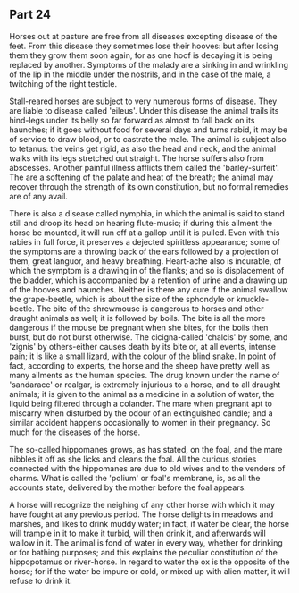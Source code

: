 ## Part 24

Horses out at pasture are free from all diseases excepting disease of the feet.
From this disease they sometimes lose their hooves: but after losing them they grow them soon again, for as one hoof is decaying it is being replaced by another.
Symptoms of the malady are a sinking in and wrinkling of the lip in the middle under the nostrils, and in the case of the male, a twitching of the right testicle.

Stall-reared horses are subject to very numerous forms of disease.
They are liable to disease called 'eileus'.
Under this disease the animal trails its hind-legs under its belly so far forward as almost to fall back on its haunches; if it goes without food for several days and turns rabid, it may be of service to draw blood, or to castrate the male.
The animal is subject also to tetanus: the veins get rigid, as also the head and neck, and the animal walks with its legs stretched out straight.
The horse suffers also from abscesses.
Another painful illness afflicts them called the 'barley-surfeit'.
The are a softening of the palate and heat of the breath; the animal may recover through the strength of its own constitution, but no formal remedies are of any avail.

There is also a disease called nymphia, in which the animal is said to stand still and droop its head on hearing flute-music; if during this ailment the horse be mounted, it will run off at a gallop until it is pulled.
Even with this rabies in full force, it preserves a dejected spiritless appearance; some of the symptoms are a throwing back of the ears followed by a projection of them, great languor, and heavy breathing.
Heart-ache also is incurable, of which the symptom is a drawing in of the flanks; and so is displacement of the bladder, which is accompanied by a retention of urine and a drawing up of the hooves and haunches.
Neither is there any cure if the animal swallow the grape-beetle, which is about the size of the sphondyle or knuckle-beetle.
The bite of the shrewmouse is dangerous to horses and other draught animals as well; it is followed by boils.
The bite is all the more dangerous if the mouse be pregnant when she bites, for the boils then burst, but do not burst otherwise.
The cicigna-called 'chalcis' by some, and 'zignis' by others-either causes death by its bite or, at all events, intense pain; it is like a small lizard, with the colour of the blind snake.
In point of fact, according to experts, the horse and the sheep have pretty well as many ailments as the human species.
The drug known under the name of 'sandarace' or realgar, is extremely injurious to a horse, and to all draught animals; it is given to the animal as a medicine in a solution of water, the liquid being filtered through a colander.
The mare when pregnant apt to miscarry when disturbed by the odour of an extinguished candle; and a similar accident happens occasionally to women in their pregnancy.
So much for the diseases of the horse.

The so-called hippomanes grows, as has stated, on the foal, and the mare nibbles it off as she licks and cleans the foal.
All the curious stories connected with the hippomanes are due to old wives and to the venders of charms.
What is called the 'polium' or foal's membrane, is, as all the accounts state, delivered by the mother before the foal appears.

A horse will recognize the neighing of any other horse with which it may have fought at any previous period.
The horse delights in meadows and marshes, and likes to drink muddy water; in fact, if water be clear, the horse will trample in it to make it turbid, will then drink it, and afterwards will wallow in it.
The animal is fond of water in every way, whether for drinking or for bathing purposes; and this explains the peculiar constitution of the hippopotamus or river-horse.
In regard to water the ox is the opposite of the horse; for if the water be impure or cold, or mixed up with alien matter, it will refuse to drink it.

